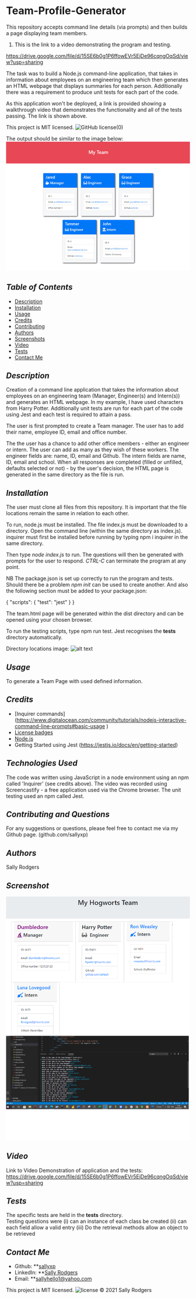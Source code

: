 # Team-Profile-Generator
This repository accepts command line details (via prompts) and then builds a page displaying team members.

1. This is the link to a video demonstrating the program and testing.

https://drive.google.com/file/d/15SE6b0g1P6ffowEVr5EjDe96cqngOqSd/view?usp=sharing

The task was to build a Node.js command-line application, that takes in information about employees on an engineering team which then generates an HTML webpage that displays 
summaries for each person.  Additionally there was a requirement to produce unit tests for each part of the code.  

As this application won't be deployed, a link is provided showing a walkthrough video that demonstrates the functionality and all of the tests passing. The link is shown above.

This project is MIT licensed. ![GitHub license](![license](https://img.shields.io/static/v1?label=license&message=MIT&color=blueviolet))(0)

The output should be similar to the image below:
![alt text](/Images/homework-demo.png) 

## *Table of Contents*
- [Description](#description)
- [Installation](#installation)
- [Usage](#usage)
- [Credits](#Credits) 
- [Contributing](#contributing)
- [Authors](#authors)
- [Screenshots](#screenshots)
- [Video](#video)
- [Tests](#tests)
- [Contact Me](#contact-me)

## *Description* 
Creation of a command line application that takes the information about employees on an engineering team (Manager, Engineer(s) and Intern(s)) and generates an HTML webpage.  In my example, I have used characters from Harry Potter.
Additionally unit tests are run for each part of the code using Jest and each test is required to attain a pass.

The user is first prompted to create a Team manager.  The user has to add their name, employee ID, email and office number.

The the user has a chance to add other office members - either an engineer or intern.  The user can add as many as they wish of these workers.  The engineer fields are: name, ID, email and Github.  The intern fields are name, ID, email and school.  When all responses are completed (filled or unfilled, defaults selected or not) - by the user's decision, the HTML page is generated in the same directory as the file is run. 

## *Installation*
The user must clone all files from this repository.  It is important that the file locations remain the same in relation to each other.

To run, node.js must be installed. The file index.js must be downloaded to a directory. Open the command line (within the same directory as index.js).  inquirer must first be installed before running by typing npm i inquirer in the same directory.

Then type _node index.js_ to run.  The questions will then be generated with prompts for the user to respond. _CTRL-C_ can terminate the program at any point.

NB The package.json is set up correctly to run the program and tests.  Should there be a problem _npm init_ can be used to create another. And also the following section must be added to your package.json:

{
  "scripts": {
    "test": "jest"
  }
}

The team.html page will be generated within the dist directory and can be opened using your chosen browser.

To run the testing scripts, type npm run test.  Jest recognises the __tests__ directory automatically.

Directory locations image:
![alt text](/Images/DirectoriesLayout.png) 

## *Usage* 
To generate a Team Page with used defined information.

## *Credits*
- [Inquirer commands] (https://www.digitalocean.com/community/tutorials/nodejs-interactive-command-line-prompts#basic-usage )
- [License badges](https://shields.io/)
- [Node.js](https://nodejs.org/en/download/)
- Getting Started using Jest (https://jestjs.io/docs/en/getting-started)

## *Technologies Used*
The code was written using JavaScript in a node environment using an npm called 'Inquirer' (see credits above).  The video was recorded using Screencastify - a free application used via the Chrome browser.   The unit testing used an npm called Jest.


## *Contributing and Questions*
For any suggestions or questions, please feel free to contact me via my Github page. (github.com/sallyxp)

## *Authors*
Sally Rodgers

## *Screenshot*
![alt text](/Images/TeamHogworts.png)
![alt text](/Images/Prompts.png) 

## *Video*
Link to Video Demonstration of application and the tests: https://drive.google.com/file/d/15SE6b0g1P6ffowEVr5EjDe96cqngOqSd/view?usp=sharing

## *Tests*
The specific tests are held in the __tests__ directory.  
Testing questions were 
(i) can an instance of each class be created
(ii) can each field allow a valid entry 
(iii) Do the retrieval methods allow an object to be retrieved



## *Contact Me*
- Github: **[sallyxp](github.com/sallyxp)
- LinkedIn: **[Sally Rodgers](www.linkedin.com/in/sallyhello1)  
- Email: **[sallyhello1@yahoo.com](mailto:sallyhello1@yahoo.com)

This project is MIT licensed. ![license](https://img.shields.io/static/v1?label=license&message=MIT&color=blueviolet) 
&copy; 2021 Sally Rodgers
